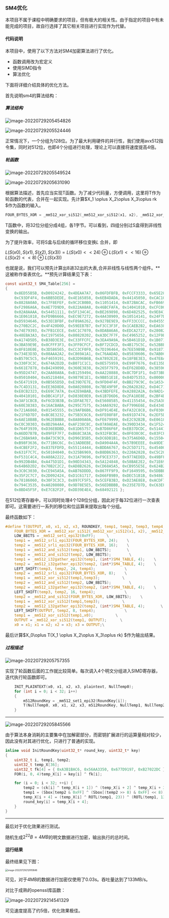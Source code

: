 ### SM4优化

本项目不属于课程中明确要求的项目，但有极大的相关性。由于指定的项目中有未能完成的项目，故自行选择了其它相关项目进行实现作为代替。

#### 代码说明

本项目中，使用了以下方法对SM4加密算法进行了优化。

- 函数调用改为宏定义
- 使用SIMD指令
- 算法优化

下面将详细介绍具体的优化方法。

首先说明sm4的算法结构：

##### 算法结构

![image-20220729205454826](./algorithm1.png)

![image-20220729205524446](./a2.png)

正常情况下，一个分组为128位。为了最大利用硬件的并行性，我们使用avx512指令集，同时对512位，也即4个分组进行处理，理论上可以直接将速度提高4倍。

##### 轮函数

![image-20220729205549524](./a3.png)

![image-20220729205631090](./a4.png)

根据算法描述，首先应当实现T函数。为了减少代码量，方便调用，这里将T作为轮函数的代表，合并在一起实现。先计算$X_1 \oplus X_2\oplus X_3\oplus rk $作为函数的输入。

```c
FOUR_BYTES_XOR = _mm512_xor_si512(_mm512_xor_si512(x1, x2), _mm512_xor_si512(ROUNDKEY, x3));
```

T函数中，将32位分组分成4组，各1字节。可以看到，四组分别过S盒得到非线性变换的输出。

为了提升效率，可将S盒与后续的循环移位变换$L$ 合并，即

$L(S(x0),S(x1),S(x2),S(x3))=L(S(x0)<<24)⊕L(S(x1)<<16)⊕L(S(x2)<<8)⊕L(S(x3))$

也就是说，我们可以预先计算出8进32出的大表,合并非线性与线性两个组件。**这被称作查表优化。**预先计算结果见下表：

```c
const uint32_t SM4_Table[256] = 
{
    0x8ED55B5B, 0xD0924242, 0x4DEAA7A7, 0x06FDFBFB, 0xFCCF3333, 0x65E28787,
    0xC93DF4F4, 0x6BB5DEDE, 0x4E165858, 0x6EB4DADA, 0x44145050, 0xCAC10B0B,
    0x8828A0A0, 0x17F8EFEF, 0x9C2CB0B0, 0x11051414, 0x872BACAC, 0xFB669D9D,
    0xF2986A6A, 0xAE77D9D9, 0x822AA8A8, 0x46BCFAFA, 0x14041010, 0xCFC00F0F,
    0x02A8AAAA, 0x54451111, 0x5F134C4C, 0xBE269898, 0x6D482525, 0x9E841A1A,
    0x1E061818, 0xFD9B6666, 0xEC9E7272, 0x4A430909, 0x10514141, 0x24F7D3D3,
    0xD5934646, 0x53ECBFBF, 0xF89A6262, 0x927BE9E9, 0xFF33CCCC, 0x04555151,
    0x270B2C2C, 0x4F420D0D, 0x59EEB7B7, 0xF3CC3F3F, 0x1CAEB2B2, 0xEA638989,
    0x74E79393, 0x7FB1CECE, 0x6C1C7070, 0x0DABA6A6, 0xEDCA2727, 0x28082020,
    0x48EBA3A3, 0xC1975656, 0x80820202, 0xA3DC7F7F, 0xC4965252, 0x12F9EBEB,
    0xA174D5D5, 0xB38D3E3E, 0xC33FFCFC, 0x3EA49A9A, 0x5B461D1D, 0x1B071C1C,
    0x3BA59E9E, 0x0CFFF3F3, 0x3FF0CFCF, 0xBF72CDCD, 0x4B175C5C, 0x52B8EAEA,
    0x8F810E0E, 0x3D586565, 0xCC3CF0F0, 0x7D196464, 0x7EE59B9B, 0x91871616,
    0x734E3D3D, 0x08AAA2A2, 0xC869A1A1, 0xC76AADAD, 0x85830606, 0x7AB0CACA,
    0xB570C5C5, 0xF4659191, 0xB2D96B6B, 0xA7892E2E, 0x18FBE3E3, 0x47E8AFAF,
    0x330F3C3C, 0x674A2D2D, 0xB071C1C1, 0x0E575959, 0xE99F7676, 0xE135D4D4,
    0x661E7878, 0xB4249090, 0x360E3838, 0x265F7979, 0xEF628D8D, 0x38596161,
    0x95D24747, 0x2AA08A8A, 0xB1259494, 0xAA228888, 0x8C7DF1F1, 0xD73BECEC,
    0x05010404, 0xA5218484, 0x9879E1E1, 0x9B851E1E, 0x84D75353, 0x00000000,
    0x5E471919, 0x0B565D5D, 0xE39D7E7E, 0x9FD04F4F, 0xBB279C9C, 0x1A534949,
    0x7C4D3131, 0xEE36D8D8, 0x0A020808, 0x7BE49F9F, 0x20A28282, 0xD4C71313,
    0xE8CB2323, 0xE69C7A7A, 0x42E9ABAB, 0x43BDFEFE, 0xA2882A2A, 0x9AD14B4B,
    0x40410101, 0xDBC41F1F, 0xD838E0E0, 0x61B7D6D6, 0x2FA18E8E, 0x2BF4DFDF,
    0x3AF1CBCB, 0xF6CD3B3B, 0x1DFAE7E7, 0xE5608585, 0x41155454, 0x25A38686,
    0x60E38383, 0x16ACBABA, 0x295C7575, 0x34A69292, 0xF7996E6E, 0xE434D0D0,
    0x721A6868, 0x01545555, 0x19AFB6B6, 0xDF914E4E, 0xFA32C8C8, 0xF030C0C0,
    0x21F6D7D7, 0xBC8E3232, 0x75B3C6C6, 0x6FE08F8F, 0x691D7474, 0x2EF5DBDB,
    0x6AE18B8B, 0x962EB8B8, 0x8A800A0A, 0xFE679999, 0xE2C92B2B, 0xE0618181,
    0xC0C30303, 0x8D29A4A4, 0xAF238C8C, 0x07A9AEAE, 0x390D3434, 0x1F524D4D,
    0x764F3939, 0xD36EBDBD, 0x81D65757, 0xB7D86F6F, 0xEB37DCDC, 0x51441515,
    0xA6DD7B7B, 0x09FEF7F7, 0xB68C3A3A, 0x932FBCBC, 0x0F030C0C, 0x03FCFFFF,
    0xC26BA9A9, 0xBA73C9C9, 0xD96CB5B5, 0xDC6DB1B1, 0x375A6D6D, 0x15504545,
    0xB98F3636, 0x771B6C6C, 0x13ADBEBE, 0xDA904A4A, 0x57B9EEEE, 0xA9DE7777,
    0x4CBEF2F2, 0x837EFDFD, 0x55114444, 0xBDDA6767, 0x2C5D7171, 0x45400505,
    0x631F7C7C, 0x50104040, 0x325B6969, 0xB8DB6363, 0x220A2828, 0xC5C20707,
    0xF531C4C4, 0xA88A2222, 0x31A79696, 0xF9CE3737, 0x977AEDED, 0x49BFF6F6,
    0x992DB4B4, 0xA475D1D1, 0x90D34343, 0x5A124848, 0x58BAE2E2, 0x71E69797,
    0x64B6D2D2, 0x70B2C2C2, 0xAD8B2626, 0xCD68A5A5, 0xCB955E5E, 0x624B2929,
    0x3C0C3030, 0xCE945A5A, 0xAB76DDDD, 0x867FF9F9, 0xF1649595, 0x5DBBE6E6,
    0x35F2C7C7, 0x2D092424, 0xD1C61717, 0xD66FB9B9, 0xDEC51B1B, 0x94861212,
    0x78186060, 0x30F3C3C3, 0x897CF5F5, 0x5CEFB3B3, 0xD23AE8E8, 0xACDF7373,
    0x794C3535, 0xA0208080, 0x9D78E5E5, 0x56EDBBBB, 0x235E7D7D, 0xC63EF8F8,
    0x8BD45F5F, 0xE7C82F2F, 0xDD39E4E4, 0x68492121 };
```

在512位寄存器中，可以同时处理4个128位分组，因此对于每32位进行一次查表即可。这需要进行一系列的移位和位运算来提取出每个分组。

最终函数如下：

```c
#define T(OUTPUT, x0, x1, x2, x3, ROUNDKEY, temp1, temp2, temp3, temp4, SM4_TABLE, FOUR_BYTES_XOR)      \
    FOUR_BYTES_XOR = _mm512_xor_si512(_mm512_xor_si512(x1, x2), _mm512_xor_si512(ROUNDKEY, x3));        \
    LOW_8BITS = _mm512_set1_epi32(0xFF);     \
    temp1 = _mm512_srli_epi32(FOUR_BYTES_XOR, 24);    \
    temp2 = _mm512_srli_epi32(FOUR_BYTES_XOR, 16);    \
    temp1 = _mm512_and_si512(temp1, LOW_8BITS);       \
    temp2 = _mm512_and_si512(temp2, LOW_8BITS);        \
    temp1 = _mm512_i32gather_epi32(temp1, (int*)SM4_TABLE, 4);    \
    temp2 = _mm512_i32gather_epi32(temp2, (int*)SM4_TABLE, 4);    \
    LEFT_SHIFT(temp3, temp2, 24, temp4);             \
    temp2 = _mm512_srli_epi32(FOUR_BYTES_XOR, 8);    \
    temp1 = _mm512_xor_si512(temp1,temp3);          \
    temp2 = _mm512_and_si512(temp2, LOW_8BITS);        \
    temp2 = _mm512_i32gather_epi32(temp2, (int*)SM4_TABLE, 4);    \
    LEFT_SHIFT(temp3, temp2, 16, temp4);             \
    temp2 = _mm512_and_si512(FOUR_BYTES_XOR, LOW_8BITS);    \
    temp1 = _mm512_xor_si512(temp1,temp3);          \
    temp2 = _mm512_i32gather_epi32(temp2, (int*)SM4_TABLE, 4);       \
    LEFT_SHIFT(OUTPUT, temp2, 8, temp4);             \
    temp1 = _mm512_xor_si512(temp1,x0);          \
    OUTPUT = _mm512_xor_si512(temp1, OUTPUT);      \
    x0 = x1; x1 = x2; x2 = x3; x3 = OUTPUT;\
```

最后计算$X_0\oplus T(X_1 \oplus X_2\oplus X_3\oplus rk) $作为输出结果。

##### 过程描述

![image-20220729205757355](./a5.png)

实现了轮函数后面的工作就比较简单。每次调入4个明文分组进入SIMD寄存器，迭代执行轮函数即可。

```c
    INIT_PLAINTEXT(x0, x1, x2, x3, plaintext, NullTemp0);
    for (int i = 0; i < 32; i++) 
    {
        m512RoundKey = _mm512_set1_epi32(RoundKey[i]);
        T(NullTemp0, x0, x1, x2, x3, m512RoundKey, NullTemp1, NullTemp2, NullTemp3, NullTemp4, SM4_Table, FOUR_BYTES_XOR);
    }
```

------

![image-20220729205845566](./a6.png)

由于算法本身消耗的主要集中在加解密部分，而密钥扩展进行的运算量相对较少，因此没有对其进行优化，只进行了普通的实现。

```c
inline void InitRoundKey(uint32_t* round_key, uint32_t* key) 
{
    uint32_t i, temp1, temp2;
    uint32_t temp_X[36];
    uint32_t fk[4] = { 0xA3B1BAC6, 0x56AA3350, 0x677D9197, 0xB27022DC };
    FOR(i, 0, 4)temp_X[i] = key[i] ^ fk[i];

    for (i = 0; i < 32; ++i) {
        temp2 = (ck[i] ^ temp_X[i + 1]) ^ (temp_X[i + 2] ^ temp_X[i + 3]);
        temp1 = (Sbox[temp2 & 0xFF] ^ (Sbox[(temp2 >> 8) & 0xFF] << 8)) ^ ((Sbox[(temp2 >> 16) & 0xFF] << 16) ^ (Sbox[(temp2 >> 24) & 0xFF] << 24));
        temp_X[i + 4] = (temp_X[i] ^ ROTL(temp1, 23)) ^ (ROTL(temp1, 13) ^ temp1);
        round_key[i] = temp_X[i + 4];
    }
}
```

------

最后对于优化效果进行测试。

随机生成$2^{22}B=4MB$的明文数据进行加密，输出执行的总时间。

#### 运行结果

最终结果见下图：

<img src="./result.png" alt="image-20220729212910646" style="zoom:50%;" />

可见，对于4MB的数据进行加密仅使用了0.03s。吞吐量达到了133MB/s。

对比于成熟的openssl库函数：

![image-20220729214541329](./compare.png)

可见速度提高了约5倍，优化效果极佳。